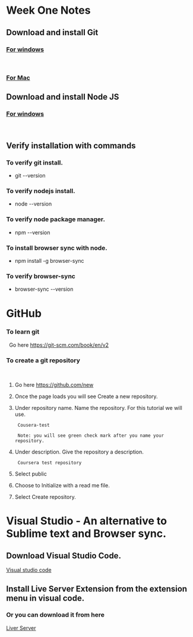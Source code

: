 # Week One Notes

## Download and install Git

### [For windows](https://git-scm.com/download/win)
 
### [For Mac](https://git-scm.com/download/mac)

## Download and install Node JS
### [For windows](https://nodejs.org/en/)
  
## Verify installation with commands

### To verify git install.
* git --version

### To verify nodejs install.
* node --version

### To verify node package manager.
* npm --version

### To install browser sync with node. 
* npm install -g browser-sync
 
### To verify browser-sync
* browser-sync --version
	 
# GitHub

### To learn git 
 
	Go here https://git-scm.com/book/en/v2
 
### To create a git repository
 
1. Go here https://github.com/new

1. Once the page loads you will see Create a new repository.

1. Under repository name. Name the repository. For this tutorial we will use. 

		Cousera-test

		Note: you will see green check mark after you name your repository.

1. Under description. Give the repository a description.

		Coursera test repository

1. Select public

1. Choose to Initialize with a read me file.
 
1. Select Create repository.

# Visual Studio - An alternative to Sublime text and Browser sync.

## Download Visual Studio Code. 
[Visual studio code](https://code.visualstudio.com/?wt.mc_id=DX_841432)
 
## Install Live Server Extension from the extension menu in visual code.

### Or you can download it from here
[Liver Server](https://marketplace.visualstudio.com/items?itemName=ritwickdey.LiveServer)


